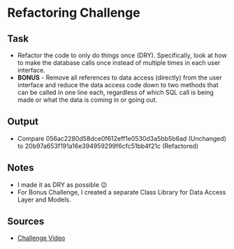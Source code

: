 # Refactoring Challenge

## Task

- Refactor the code to only do things once (DRY). Specifically, look at how to make the database calls once instead of multiple times in each user interface.
- **BONUS** - Remove all references to data access (directly) from the user interface and reduce the data access code down to two methods that can be called in one line each, regardless of which SQL call is being made or what the data is coming in or going out.

## Output

- Compare 056ac2280d58dce0f612eff1e0530d3a5bb5b6ad (Unchanged) to 20b97a653f191a16e394959299f6cfc51bb4f21c (Refactored)

## Notes

- I made it as DRY as possible 😉
- For Bonus Challenge, I created a separate Class Library for Data Access Layer and Models.

## Sources

- [Challenge Video](https://www.youtube.com/watch?v=0OTgq9nFQjI&list=PLLWMQd6PeGY1VcJGocm1wwtFCZUrh2sc9&index=4)
